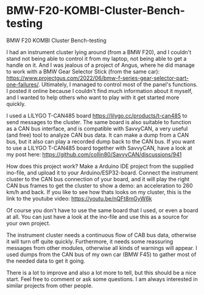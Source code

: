 # BMW-F20-KOMBI-Cluster-Bench-testing
BMW F20 KOMBI Cluster Bench-testing

I had an instrument cluster lying around (from a BMW F20), and I couldn't stand not being able to control it from my laptop, not being able to get a handle on it. And I was jealous of a project of Angus, where he did manage to work with a BMW Gear Selector Stick (from the same car): https://www.projectgus.com/2022/06/bmw-f-series-gear-selector-part-one-failures/. Ultimately, I managed to control most of the panel's functions. I posted it online because I couldn't find much information about it myself, and I wanted to help others who want to play with it get started more quickly.


I used a LILYGO T-CAN485 board https://lilygo.cc/products/t-can485 to send messages to the cluster. The same board is also suitable to function as a CAN bus interface, and is compatible with SavvyCAN, a very useful (and free) tool to analyze CAN bus data. It can make a dump from a CAN bus, but it also can play a recorded dump back to the CAN bus. 
If you want to use a LILYGO T-CAN485 board together with SavvyCAN, have a look at my post here: https://github.com/collin80/SavvyCAN/discussions/941

How does this project work? Make a Arduino IDE project from the supplied ino-file, and upload it to your Arduino/ESP32-board. Connect the instrument cluster to the CAN bus connection of your board, and it will play the right CAN bus frames to get the cluster to show a demo: an acceleration to 260 km/h and back. If you like to see how thats looks on my cluster, this is the link to the youtube video: https://youtu.be/nQFt8mGyW6k

Of course you don't have to use the same board that I used, or even a board at all. You can just have a look at the ino-file and use this as a source for your own project.

The instrument cluster needs a continuous flow of CAB bus data, otherwise it will turn off quite quickly. Furthermore, it needs some reassuring messages from other modules, otherwise all kinds of warnings will appear. I used dumps from the CAN bus of my own car (BMW F45) to gather most of the needed data to get it going.  

There is a lot to improve and also a lot more to tell, but this should be a nice start. Feel free to comment or ask some questions. I am always interested in similar projects from other people.
